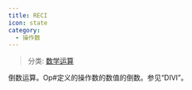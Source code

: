```yaml
---
title: RECI
icon: state
category:
  - 操作数
---
```


> 分类: [数学运算](/hb/operands/136/899/  "Zemax 操作数 数学运算")

倒数运算。Op#定义的操作数的数值的倒数。参见“DIVI”。